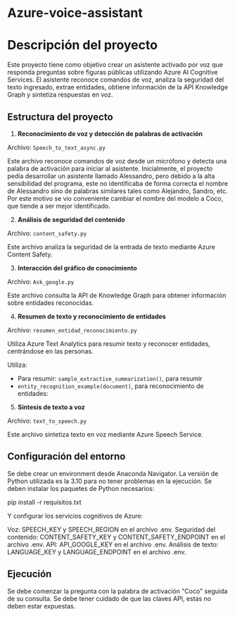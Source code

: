 # Azure-voice-assistant
# Descripción del proyecto

Este proyecto tiene como objetivo crear un asistente activado por voz que responda preguntas sobre figuras públicas utilizando Azure AI Cognitive Services. El asistente reconoce comandos de voz, analiza la seguridad del texto ingresado, extrae entidades, obtiene información de la API Knowledge Graph y sintetiza respuestas en voz.

## Estructura del proyecto

1. **Reconocimiento de voz y detección de palabras de activación**

Archivo: `Speech_to_text_async.py`

Este archivo reconoce comandos de voz desde un micrófono y detecta una palabra de activación para iniciar al asistente. Inicialmente, el proyecto pedía desarrollar un asistente llamado Alessandro, pero debido a la alta sensibilidad del programa, este no identificaba de forma correcta el nombre de Alessandro sino de palabras similares tales como Alejandro, Sandro, etc. Por este motivo se vio conveniente cambiar el nombre del modelo a Coco, que tiende a ser mejor identificado.

2. **Análisis de seguridad del contenido**

Archivo: `content_safety.py`

Este archivo analiza la seguridad de la entrada de texto mediante Azure Content Safety.

3. **Interacción del gráfico de conocimiento**

Archivo: `Ask_google.py`

Este archivo consulta la API de Knowledge Graph para obtener información sobre entidades reconocidas.

4. **Resumen de texto y reconocimiento de entidades**

Archivo: `resumen_entidad_reconocimiento.py`

Utiliza Azure Text Analytics para resumir texto y reconocer entidades, centrándose en las personas.

Utiliza:

* Para resumir: `sample_extractive_summarization()`, para resumir
* `entity_recognition_example(document)`, para reconocimiento de entidades:

5. **Síntesis de texto a voz**

Archivo: `text_to_speech.py`

Este archivo sintetiza texto en voz mediante Azure Speech Service.

## Configuración del entorno

Se debe crear un environment desde Anaconda Navigator. La versión de Python utilizada es la 3.10 para no tener problemas en la ejecución. Se deben instalar los paquetes de Python necesarios:

pip install -r requisitos.txt

Y configurar los servicios cognitivos de Azure:

Voz: SPEECH_KEY y SPEECH_REGION en el archivo .env.
Seguridad del contenido: CONTENT_SAFETY_KEY y CONTENT_SAFETY_ENDPOINT en el archivo .env.
API: API_GOOGLE_KEY en el archivo .env.
Análisis de texto: LANGUAGE_KEY y LANGUAGE_ENDPOINT en el archivo .env.
## Ejecución
Se debe comenzar la pregunta con la palabra de activación "Coco" seguida de su consulta.
Se debe tener cuidado de que las claves API, estas no deben estar expuestas.


